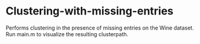 # Clustering-with-missing-entries

Performs clustering in the presence of missing entries on the Wine dataset. Run main.m to visualize the resulting clusterpath.
